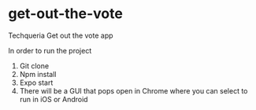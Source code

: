 # get-out-the-vote
Techqueria Get out the vote app

In order to run the project

1) Git clone
2) Npm install
3) Expo start
4) There will be a GUI that pops open in Chrome where you can select to run in iOS or Android
